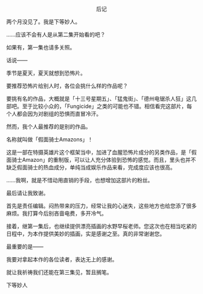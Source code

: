 <p align="center">后记</p>

两个月没见了。我是下等妙人。

……应该不会有人是从第二集开始看的吧？

如果有，第一集也请多关照。

话说——

季节是夏天，夏天就想到恐怖片。

要推荐恐怖片给别人时，各位会挑什么样的作品呢？

要挑有名的作品，大概就是「十三号星期五」、「猛鬼街」、「德州电锯杀人狂」这几部吧。至于比较小众的，「Fungicide」之类的可能也不错。相信看完这部片，每个人都会因为对剧组的恐惧而直冒冷汗。

然而，我个人最推荐的是别的作品。

名称就叫做「假面骑士Amazons」！

这是一部在特摄英雄片这个框架当中，加进了血腥恐怖片成分的另类作品，是「假面骑士Amazon」的重制版，可以让人充分体验到恐怖的感觉。而且，里头也并不缺乏假面骑士的热血成分，单纯当成娱乐作品来看，完成度应该也很高。

……我啊，就是不惜动用直销的手段，也想增加这部片的粉丝。

最后请让我致谢。

首先是责任编辑。闷热带来的压力，经常让我的心迷失，这些地方也给您添了很多麻烦。我打算今后别吝啬电费，多开冷气。

接着，继第一集后，也继续提供漂亮插画的水野早桜老师。您这次也在相当吃紧的日程中，为本作提供美妙的插画，实是感谢之至。真的非常谢谢您。

最重要的是——

我要对拿起本作的各位读者，表达无上的感谢。

就让我祈祷我们还能在第三集见，暂且搁笔。

下等妙人

